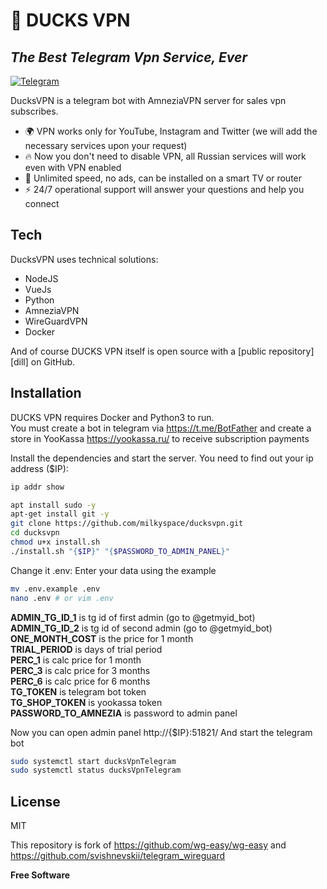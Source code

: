 # 🦆 DUCKS VPN
## _The Best Telegram Vpn Service, Ever_

[![Telegram](https://img.shields.io/badge/Telegram-2CA5E0?style=for-the-badge&logo=telegram&logoColor=white)](https://t.me/vladimir_kvms)

DucksVPN is a telegram bot with AmneziaVPN server for sales vpn subscribes.

- 🌍 VPN works only for YouTube, Instagram and Twitter (we will add the necessary services upon your request)
- 🔥 Now you don't need to disable VPN, all Russian services will work even with VPN enabled
- 🚀 Unlimited speed, no ads, can be installed on a smart TV or router
- ⚡️ 24/7 operational support will answer your questions and help you connect

## Tech

DucksVPN uses technical solutions:
- NodeJS
- VueJs
- Python
- AmneziaVPN
- WireGuardVPN
- Docker

And of course DUCKS VPN itself is open source with a [public repository][dill] on GitHub.

## Installation

DUCKS VPN requires Docker and Python3 to run.\
You must create a bot in telegram via https://t.me/BotFather and create a store in YooKassa https://yookassa.ru/ to receive subscription payments

Install the dependencies and start the server.
You need to find out your ip address ($IP):
```sh
ip addr show
```

```sh
apt install sudo -y
apt-get install git -y
git clone https://github.com/milkyspace/ducksvpn.git
cd ducksvpn
chmod u+x install.sh
./install.sh "{$IP}" "{$PASSWORD_TO_ADMIN_PANEL}"
```

Change it .env: Enter your data using the example
```sh
mv .env.example .env
nano .env # or vim .env
```

**ADMIN_TG_ID_1** is tg id of first admin (go to @getmyid_bot)\
**ADMIN_TG_ID_2** is tg id of second admin  (go to @getmyid_bot)\
**ONE_MONTH_COST** is the price for 1 month\
**TRIAL_PERIOD** is days of trial period\
**PERC_1** is calc price for 1 month\
**PERC_3** is calc price for 3 months\
**PERC_6** is calc price for 6 months\
**TG_TOKEN** is telegram bot token\
**TG_SHOP_TOKEN** is yookassa token\
**PASSWORD_TO_AMNEZIA** is password to admin panel

Now you can open admin panel http://{$IP}:51821/
And start the telegram bot

```sh
sudo systemctl start ducksVpnTelegram
sudo systemctl status ducksVpnTelegram
```


## License

MIT

This repository is fork of https://github.com/wg-easy/wg-easy and https://github.com/svishnevskii/telegram_wireguard

**Free Software**
